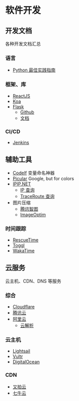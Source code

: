 <!-- TITLE: 软件开发 -->
<!-- SUBTITLE: 收藏与编程、软件开发相关的链接 -->

# 软件开发
## 开发文档

各种开发文档汇总

### 语言

* [Python 最佳实践指南](https://pythonguidecn.readthedocs.io/zh/latest/)

### 框架、库

* [ReactJS](https://reactjs.org/docs/getting-started.html)
* [Koa](https://koajs.com)
* [Flask](http://flask.pocoo.org/)
	* [Github](https://github.com/pallets/flask)
	* [文档](http://flask.pocoo.org/docs/)

### CI/CD

* [Jenkins](https://jenkins.io/doc/)


## 辅助工具

* [Codelf](https://unbug.github.io/codelf/) 变量命名神器
* [Picular](https://picular.co/) Google, but for colors
* [IPIP.NET](https://www.ipip.net/)
	* [IP 查询](https://www.ipip.net/ip.html)
	* [TraceRoute 查询](https://tools.ipip.net/traceroute.php)
* 图片压缩
	* [腾讯智图](https://zhitu.isux.us/)
	* [ImageOptim](https://imageoptim.com/online)

### 时间跟踪

* [RescueTime](https://www.rescuetime.com/)
* [Toggl](https://www.toggl.com/)
* [WakaTime](https://wakatime.com/)

## 云服务

云主机、CDN、DNS 等服务

### 综合

* [Cloudflare](https://www.cloudflare.com/)
* [腾讯云](https://cloud.tencent.com/)
* [阿里云](https://cn.aliyun.com/)
	* [云解析](https://wanwang.aliyun.com/domain/dns/)

### 云主机

* [Lightsail](https://lightsail.aws.amazon.com)
* [Vultr](https://www.vultr.com/)
* [DigitalOcean](https://www.digitalocean.com/)

### CDN

* [又拍云](https://www.upyun.com/)
* [七牛云](https://www.qiniu.com/)